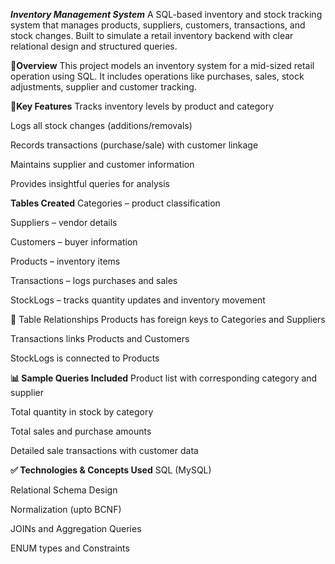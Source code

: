 ***Inventory Management System***
A SQL-based inventory and stock tracking system that manages products, suppliers, customers, transactions, and stock changes. Built to simulate a retail inventory backend with clear relational design and structured queries.

**📌Overview**
This project models an inventory system for a mid-sized retail operation using SQL. It includes operations like purchases, sales, stock adjustments, supplier and customer tracking.

**🧱Key Features**
Tracks inventory levels by product and category

Logs all stock changes (additions/removals)

Records transactions (purchase/sale) with customer linkage

Maintains supplier and customer information

Provides insightful queries for analysis

**Tables Created**
Categories – product classification

Suppliers – vendor details

Customers – buyer information

Products – inventory items

Transactions – logs purchases and sales

StockLogs – tracks quantity updates and inventory movement

🔗 Table Relationships
Products has foreign keys to Categories and Suppliers

Transactions links Products and Customers

StockLogs is connected to Products

**📊 Sample Queries Included**
Product list with corresponding category and supplier

Total quantity in stock by category

Total sales and purchase amounts

Detailed sale transactions with customer data

**✅ Technologies & Concepts Used**
SQL (MySQL)

Relational Schema Design

Normalization (upto BCNF)

JOINs and Aggregation Queries

ENUM types and Constraints
